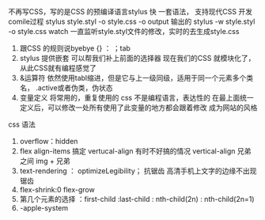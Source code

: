 不再写CSS，写的是CSS 的预编译语言stylus
快 
一套语法， 支持现代CSS 开发
comile过程
stylus style.styl -o style.css
-o output 输出的
stylus -w style.styl -o style.css
watch 一直监听style.styl文件的修改，实时的去生成style.css

1. 跟CSS 的规则说byebye
{} ： ；tab 
2. stylus 提供嵌套 
    可以帮我们补上前面的选择器
    现在我们的CSS 就模块化了，从此CSS就有编程感觉了
3. &运算符
    依然使用tabl缩进，但是它与上一级同级，适用于同一个元素多个类名， .active或者伪类，伪状态
4. 变量定义
    将常用的，重复使用的
    css 不是编程语言，表达性的
    在最上面统一定义后，可以修改一处所有使用了此变量的地方都会跟着修改
    成为网站的风格

css 语法
1. overflow：hidden
2. flex  align-items 搞定 vertucal-align
有时不好搞的情况
vertical-align 兄弟之间 img + 兄弟
3. text-rendering ： optimizeLegibility；
抗锯齿 高清手机上文字的边缘不出现锯齿
4. flex-shrink:0
    flex-grow
5. 第几个元素的选择
    ：first-child :last-child
    : nth-child(2n) : nth-child(2n=1)
6. -apple-system